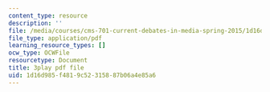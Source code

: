 ```yaml
---
content_type: resource
description: ''
file: /media/courses/cms-701-current-debates-in-media-spring-2015/1d16d985f4819c52315887b06a4e85a6_oCk2LZwRU0s.pdf
file_type: application/pdf
learning_resource_types: []
ocw_type: OCWFile
resourcetype: Document
title: 3play pdf file
uid: 1d16d985-f481-9c52-3158-87b06a4e85a6
---
```

